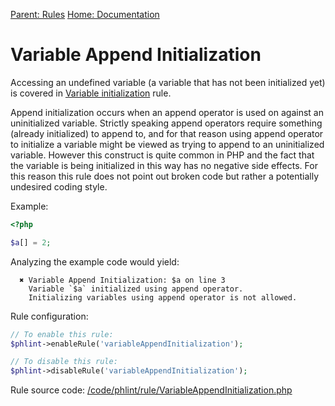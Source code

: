 
[Parent: Rules](/documentation/rules.md) [Home: Documentation](/documentation/index.md)

Variable Append Initialization
==============================

Accessing an undefined variable (a variable that has not been initialized yet) is covered in
[Variable initialization](/documentation/rule/variableInitialization.md) rule.

Append initialization occurs when an append operator is used on against an uninitialized variable.
Strictly speaking append operators require something (already initialized) to append to, and for
that reason using append operator to initialize a variable might be viewed as trying to append to an
uninitialized variable. However this construct is quite common in PHP and the fact that the variable
is being initialized in this way has no negative side effects. For this reason this rule does not point
out broken code but rather a potentially undesired coding style.

Example:

```php
<?php

$a[] = 2;
```

Analyzing the example code would yield:

```
  ✖ Variable Append Initialization: $a on line 3
    Variable `$a` initialized using append operator.
    Initializing variables using append operator is not allowed.
```

Rule configuration:

```php
// To enable this rule:
$phlint->enableRule('variableAppendInitialization');

// To disable this rule:
$phlint->disableRule('variableAppendInitialization');
```

Rule source code: [/code/phlint/rule/VariableAppendInitialization.php](/code/phlint/rule/VariableAppendInitialization.php)
